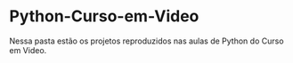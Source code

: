 # Python-Curso-em-Video
Nessa pasta estão os projetos reproduzidos nas aulas de Python do Curso em Video.
